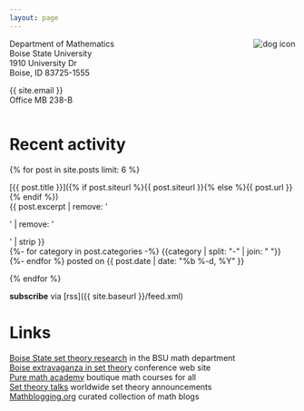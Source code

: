 ```yaml
---
layout: page
---
```


<img style="float:right;margin-left:10px" src="{{ site.baseurl }}/assets/dogsquaresmall.png" alt="dog icon" />

Department of Mathematics  
Boise State University  
1910 University Dr  
Boise, ID 83725-1555  

{{ site.email }}  
Office MB 238-B


<div style="clear:both"></div>

# Recent activity

{% for post in site.posts limit: 6 %}

[{{ post.title }}]({% if post.siteurl %}{{ post.siteurl }}{% else %}{{ post.url }}{% endif %})  
{{ post.excerpt | remove: '<p>' | remove: '</p>' | strip }}  
<span class="post-meta">
{%- for category in post.categories -%}
<span class="category_name">{{category | split: "-" | join: " "}}</span>
{%- endfor %}
posted on {{ post.date | date: "%b %-d, %Y" }}
</span>

{% endfor %}

**subscribe** via [rss]({{ site.baseurl }}/feed.xml)

# Links

[Boise State set theory research](https://www.boisestate.edu/math/research/settheory/) in the BSU math department  
[Boise extravaganza in set theory](https://www.boisestate.edu/math/best/) conference web site  
[Pure math academy](https://www.puremathacademy.com/) boutique math courses for all  
[Set theory talks](http://settheory.mathtalks.org/) worldwide set theory announcements  
[Mathblogging.org](https://mathblogging.org/) curated collection of math blogs
